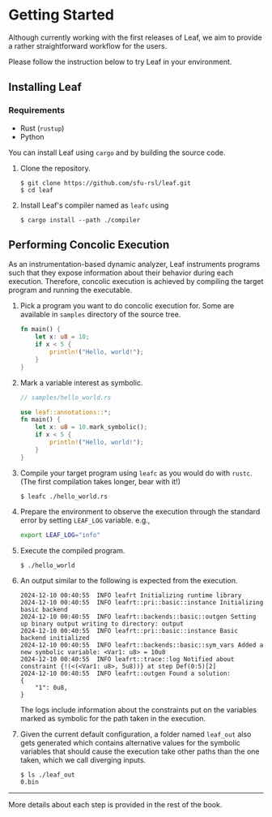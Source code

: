 # Getting Started
Although currently working with the first releases of Leaf, we aim to provide a rather straightforward workflow for the users.

Please follow the instruction below to try Leaf in your environment.

## Installing Leaf

### Requirements
- Rust (`rustup`)
- Python

You can install Leaf using `cargo` and by building the source code.

1. Clone the repository.
    ```console
    $ git clone https://github.com/sfu-rsl/leaf.git
    $ cd leaf
    ```
1. Install Leaf's compiler named as `leafc` using
    ```console
    $ cargo install --path ./compiler
    ```
## Performing Concolic Execution
As an instrumentation-based dynamic analyzer, Leaf instruments programs such that
they expose information about their behavior during each execution.
Therefore, concolic execution is achieved by compiling the target program and
running the executable.

1. Pick a program you want to do concolic execution for. Some are available in `samples` directory of the source tree.
    ```rust
    fn main() {
        let x: u8 = 10;
        if x < 5 {
            println!("Hello, world!");
        }
    }
    ```

1. Mark a variable interest as symbolic.
    ```rust
    // samples/hello_world.rs

    use leaf::annotations::*;
    fn main() {
        let x: u8 = 10.mark_symbolic();
        if x < 5 {
            println!("Hello, world!");
        }
    }
    ```

1. Compile your target program using `leafc` as you would do with `rustc`. (The first compilation takes longer, bear with it!)
    ```console
    $ leafc ./hello_world.rs
    ```

1. Prepare the environment to observe the execution through the standard error
   by setting `LEAF_LOG` variable. e.g.,
    ```bash
    export LEAF_LOG="info"
    ```
1. Execute the compiled program.
    ```console
    $ ./hello_world 
    ```
1. An output similar to the following is expected from the execution.
    ```log
    2024-12-10 00:40:55  INFO leafrt Initializing runtime library
    2024-12-10 00:40:55  INFO leafrt::pri::basic::instance Initializing basic backend
    2024-12-10 00:40:55  INFO leafrt::backends::basic::outgen Setting up binary output writing to directory: output
    2024-12-10 00:40:55  INFO leafrt::pri::basic::instance Basic backend initialized
    2024-12-10 00:40:55  INFO leafrt::backends::basic::sym_vars Added a new symbolic variable: <Var1: u8> = 10u8
    2024-12-10 00:40:55  INFO leafrt::trace::log Notified about constraint {!(<(<Var1: u8>, 5u8))} at step Def(0:5)[2]
    2024-12-10 00:40:55  INFO leafrt::outgen Found a solution:
    {
        "1": 0u8,
    }
    ```
    The logs include information about the constraints put on the variables marked as symbolic for the path taken in the execution.

1. Given the current default configuration, a folder named `leaf_out` also gets generated
   which contains alternative values for the symbolic variables that should cause
   the execution take other paths than the one taken, which we call diverging inputs.
   ```console
   $ ls ./leaf_out
   0.bin
   ```

-----------

More details about each step is provided in the rest of the book.